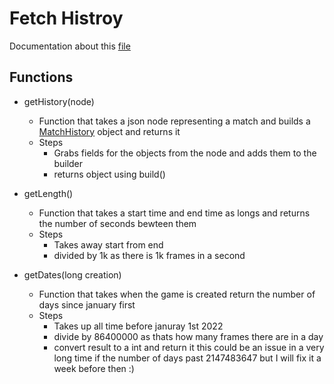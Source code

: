 # Fetch Histroy 

Documentation about this [file](../../../src/main/java/Stats/InfoFetcher/FetchMatchHistory.java)

## Functions 

- getHistory(node)
    - Function that takes a json node representing a match and builds a [MatchHistory](../BackEnd/Entitys/MatchHistory.md) object and returns it
    - Steps
        - Grabs fields for the objects from the node and adds them to the builder 
        - returns object using build()

- getLength()
    - Function that takes a start time and end time as longs 
    and returns the number of seconds bewteen them 
    - Steps 
        - Takes away start from end 
        - divided by 1k as there is 1k frames in a second 

- getDates(long creation)
    - Function that takes when the game is created return the number of days since january first 
    - Steps 
        - Takes up all time before januray 1st 2022
        - divide by 86400000 as thats how many frames there are in a day
        - convert result to a int and return it this could be an issue in a very long time if the number of days past 2147483647 but I will fix it a week before then :)